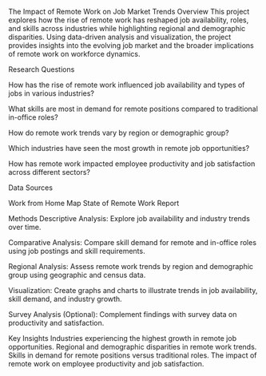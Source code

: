 The Impact of Remote Work on Job Market Trends
Overview
This project explores how the rise of remote work has reshaped job availability, roles, and skills across industries while highlighting regional and demographic disparities. Using data-driven analysis and visualization, the project provides insights into the evolving job market and the broader implications of remote work on workforce dynamics.

Research Questions

How has the rise of remote work influenced job availability and types of jobs in various industries?

What skills are most in demand for remote positions compared to traditional in-office roles?

How do remote work trends vary by region or demographic group?

Which industries have seen the most growth in remote job opportunities?

How has remote work impacted employee productivity and job satisfaction across different sectors?



Data Sources

Work from Home Map
State of Remote Work Report


Methods
Descriptive Analysis: Explore job availability and industry trends over time.

Comparative Analysis: Compare skill demand for remote and in-office roles using job postings and skill requirements.

Regional Analysis: Assess remote work trends by region and demographic group using geographic and census data.

Visualization: Create graphs and charts to illustrate trends in job availability, skill demand, and industry growth.

Survey Analysis (Optional): Complement findings with survey data on productivity and satisfaction.


Key Insights
Industries experiencing the highest growth in remote job opportunities.
Regional and demographic disparities in remote work trends.
Skills in demand for remote positions versus traditional roles.
The impact of remote work on employee productivity and job satisfaction.
